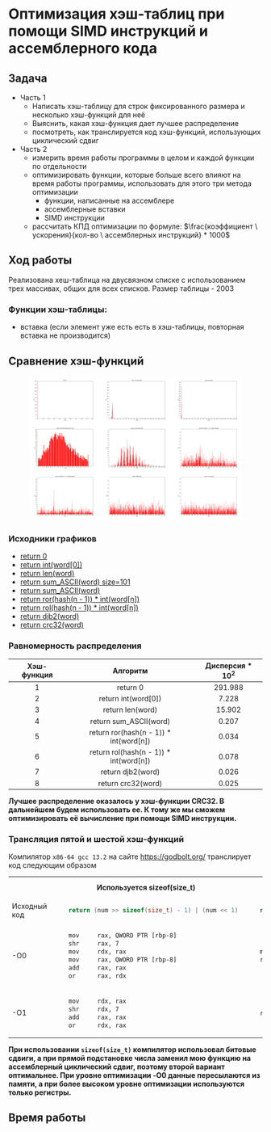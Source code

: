 # Оптимизация хэш-таблиц при помощи SIMD инструкций и ассемблерного кода

## Задача

- Часть 1
    - Написать хэш-таблицу для строк фиксированного размера и несколько хэш-функций для неё
    - Выяснить, какая хэш-функция дает лучшее распределение
    - посмотреть, как транслируется код хэш-функций, использующих циклический сдвиг
- Часть 2
    - измерить время работы программы в целом и каждой функции по отдельности
    - оптимизировать функции, которые больше всего влияют на время работы программы, использовать для этого три метода оптимизации
        - функции, написанные на ассемблере
        - ассемблерные вставки
        - SIMD инструкции
    - рассчитать КПД оптимизации по формуле: $\frac{коэффициент \ ускорения}{кол-во \ ассемблерных инструкций} * 1000$
## Ход работы

Реализована хеш-таблица на двусвязном списке с использованием трех массивах, общих для всех списков. Размер таблицы - 2003
### Функции хэш-таблицы:
- вставка (если элемент уже есть есть в хэш-таблицы, повторная вставка не производится)

## Сравнение хэш-функций

<figure>
<img src="Images/charts/merged_3:3.png">
</figure>

### Исходники графиков
- [return 0](Images/charts/hash_func_1.png)
- [return int(word[0])](Images/charts/hash_func_2.png)
- [return  len(word)](Images/charts/hash_func_3.png)
- [return sum_ASCII(word) size=101](Images/charts/hash_func_4_101.png)
- [return sum_ASCII(word)](Images/charts/hash_func_4.png)
- [return ror(hash(n - 1)) * int(word[n])](Images/charts/hash_func_5.png)
- [return rol(hash(n - 1)) * int(word[n])](Images/charts/hash_func_6.png)
- [return djb2(word)](Images/charts/hash_func_7.png)
- [return crc32(word)](Images/charts/hash_func_8.png)

### Равномерность распределения

| Хэш-функция | Алгоритм | Дисперсия * 10<sup>2</sup>|
|:-----------:|:--------:|:---------:|
|   1   | return 0| 291.988|
|   2   | return int(word[0])  |7.228|
|   3   | return  len(word) |15.902|
|   4   | return sum_ASCII(word) | 0.207 |
|   5   | return ror(hash(n - 1)) * int(word[n])  | 0.034|
|   6   | return rol(hash(n - 1)) * int(word[n]) | 0.078|
|   7   | return djb2(word)  | 0.026 |
|   8   | return crc32(word) | 0.025 |

**Лучшее распределение оказалось у хэш-функции CRC32. В дальнейшем будем использовать ее. К тому же мы сможем оптимизировать её вычисление при помощи SIMD
инструкции.**

### Трансляция пятой и шестой хэш-функций

Компилятор `x86-64 gcc 13.2` на сайте https://godbolt.org/ транслирует код следующим образом

<table>
<tr>
<th>    </th>
<th> Используется sizeof(size_t) </th>
<th> Используется прямая подстановка числа </th>
</tr>
<tr>
<td> Исходный код </td>
<td>

```C
    return (num >> sizeof(size_t) - 1) | (num << 1)
```

</td>
<td>

```C
    return (num >> 63) | (num << 1)
```

</td>
</tr>
<tr>
<td> -O0 </td>
<td>

```assembly
    mov     rax, QWORD PTR [rbp-8]
    shr     rax, 7
    mov     rdx, rax
    mov     rax, QWORD PTR [rbp-8]
    add     rax, rax
    or      rax, rdx
```

</td>
<td>

```assembly
    mov     rax, QWORD PTR [rbp-8]
    rol     rax
```

</td>
</tr>
<tr>
<td> -O1 </td>
<td>

```assembly
    mov     rdx, rax
    shr     rdx, 7
    add     rax, rax
    or      rdx, rax
```

</td>
<td>

```assembly
    rol     rax
```

</td>
</tr>
</table>

**При использовании `sizeof(size_t)` компилятор использовал битовые сдвиги, а при прямой подстановке числа заменил мою функцию на ассемблерный циклический сдвиг, поэтому второй вариант оптимальнее. При уровне оптимизации -O0 данные пересылаются из памяти, а при более высоком уровне оптимизации используются только регистры.**

## Время работы

